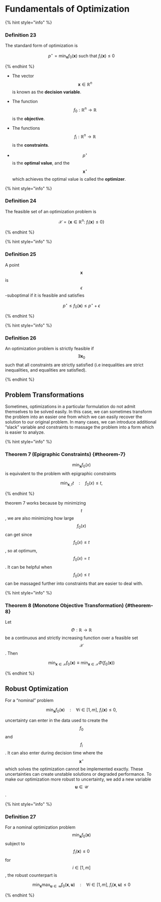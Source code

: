 # Fundamentals of Optimization

{% hint style="info" %}

### Definition 23

The standard form of optimization is 

$$ p^\star = \min_\mathbf{x} f_0(\mathbf{x}) \text{ such that } f_i(\mathbf{x}) \leq 0 $$

{% endhint %}

-   The vector $$\mathbf{x}\in\mathbb{R}^n$$ is known as the **decision
    variable**.

-   The function $$f_0:\mathbb{R}^n\to\mathbb{R}$$ is the **objective**.

-   The functions $$f_i:\mathbb{R}^n\to\mathbb{R}$$ is the
    **constraints**.

-   $$p^\star$$ is the **optimal value**, and the $$\mathbf{x}^\star$$
    which achieves the optimal value is called the **optimizer**.

{% hint style="info" %}

### Definition 24

The feasible set of an  optimization problem is 

$$ \mathcal{X} = \{\mathbf{x}\in\mathbb{R}^n:\ f_i(\mathbf{x}) \leq 0 \} $$

{% endhint %}

{% hint style="info" %}

### Definition 25

A point $$\mathbf{x}$$ is $$\epsilon$$-suboptimal if it is feasible and satisfies 

$$ p^\star \leq f_0(\mathbf{x}) \leq p^\star + \epsilon $$

{% endhint %}

{% hint style="info" %}

### Definition 26

An optimization problem is strictly feasible if $$\exists \mathbf{x}_0$$such that all constraints are strictly satisfied (i.e inequalities are strict inequalities, and equalities are satisfied).

{% endhint %}

## Problem Transformations

Sometimes, optimizations in a particular formulation do not admit
themselves to be solved easily. In this case, we can sometimes transform
the problem into an easier one from which we can easily recover the
solution to our original problem. In many cases, we can introduce
additional “slack” variable and constraints to massage the problem into
a form which is easier to analyze.

{% hint style="info" %}

### Theorem 7 (Epigraphic Constraints) {#theorem-7}

$$\min_\mathbf{x} f_0(x)$$ is equivalent to the problem with epigraphic constraints


$$ \min_{\mathbf{x}, t} t \quad : \quad f_0(x) \leq t, $$

{% endhint %}

theorem 7 works because by minimizing $$t$$, we are also minimizing how
large $$f_0(x)$$ can get since $$f_0(x) \leq t$$, so at optimum,
$$f_0(x) = t$$. It can be helpful when $$f_0(x) \leq t$$ can be massaged
further into constraints that are easier to deal with.

{% hint style="info" %}

### Theorem 8 (Monotone Objective Transformation) {#theorem-8}

Let $$\Phi:\mathbb{R}\to\mathbb{R}$$ be a continuous and strictly increasing function over a feasible set $$\mathcal{X}$$. Then 

$$ \min_{\mathbf{x}\in\mathcal{X}}f_0(\mathbf{x}) \equiv \min_{\mathbf{x}\in\mathcal{X}} \Phi(f_0(\mathbf{x})) $$

{% endhint %}

## Robust Optimization

For a “nominal” problem

$$\min_\mathbf{x} f_0(\mathbf{x}) \quad : \quad \forall i\in[1,m],\ f_i(\mathbf{x}) \leq 0,$$

uncertainty can enter in the data used to create the $$f_0$$ and
$$f_i$$. It can also enter during decision time where the
$$\mathbf{x}^\star$$ which solves the optimization cannot be implemented
exactly. These uncertainties can create unstable solutions or degraded
performance. To make our optimization more robust to uncertainty, we add
a new variable $$\mathbf{u}\in\mathcal{U}$$.

{% hint style="info" %}

### Definition 27

For a nominal optimization problem $$\min_\mathbf{x} f_0(\mathbf{x})$$ subject to $$f_i(\mathbf{x}) \leq 0$$ for $$i\in[1,m]$$, the robust counterpart is 

$$ \min_\mathbf{x} \max_{\mathbf{u}\in\mathcal{U}} f_0(\mathbf{x}, \mathbf{u}) \quad : \quad \forall i\in[1,m],\ f_i(\mathbf{x}, \mathbf{u}) \leq 0 $$

{% endhint %}

